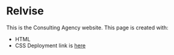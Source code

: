 # Relvise
This is the Consulting Agency website.
This page is created with:
- HTML
- CSS
Deployment link is [here](https://golosova76.github.io/Relvise/)
